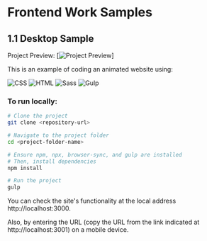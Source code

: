 # Frontend Work Samples
## 1.1 Desktop Sample
Project Preview:
[![Project Preview](https://github.com/AMRedichkina/Frontend-work-samples/blob/main/assets/Preview_first_sample.gif)]

This is an example of coding an animated website using:

![CSS](https://img.shields.io/badge/-CSS-1572B6?style=flat-square&logo=css3&logoColor=white)
![HTML](https://img.shields.io/badge/-HTML-E34F26?style=flat-square&logo=html5&logoColor=white)
![Sass](https://img.shields.io/badge/-Sass-CC6699?style=flat-square&logo=sass&logoColor=white)
![Gulp](https://img.shields.io/badge/-Gulp-CF4647?style=flat-square&logo=gulp&logoColor=white)


### To run locally:
```bash
# Clone the project
git clone <repository-url>

# Navigate to the project folder
cd <project-folder-name>

# Ensure npm, npx, browser-sync, and gulp are installed
# Then, install dependencies
npm install

# Run the project
gulp
```
You can check the site's functionality at the local address http://localhost:3000.

Also, by entering the URL (copy the URL from the link indicated at http://localhost:3001) on a mobile device.
